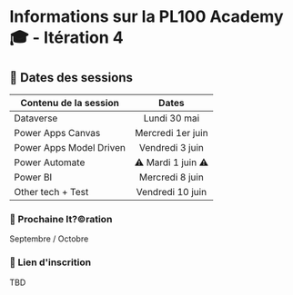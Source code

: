 # Informations sur la PL100 Academy 🎓 - Itération 4

## :calendar: Dates des sessions 

| <center> Contenu de la session </center> | Dates |
| --- | :---: |
| Dataverse | Lundi 30 mai |
| Power Apps Canvas  | Mercredi 1er juin |
| Power Apps Model Driven | Vendredi 3 juin |
| Power Automate | :warning: Mardi 1 juin :warning: |
| Power BI | Mercredi 8 juin |
| Other tech + Test | Vendredi 10 juin   |

### :bell: Prochaine It?©ration

Septembre / Octobre

### :link: Lien d'inscrition

TBD


